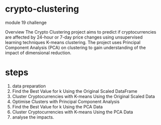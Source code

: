 # crypto-clustering
module 19 challenge


Overview
The Crypto Clustering project aims to predict if cryptocurrencies are affected by 24-hour or 7-day price changes using unsupervised learning techniques K-means clustering. The project uses Principal Component Analysis (PCA) on clustering to gain understanding of the impact of dimensional reduction.

# steps
1. data preparation
2. Find the Best Value for k Using the Original Scaled DataFrame
3. Cluster Cryptocurrencies with K-means Using the Original Scaled Data
4. Optimise Clusters with Principal Component Analysis
5. Find the Best Value for k Using the PCA Data
6. Cluster Cryptocurrencies with K-means Using the PCA Data
7. analyse the impacts.

